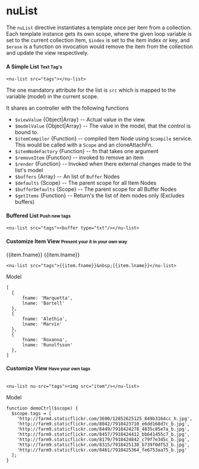 # nuList

The `nuList` directive instantiates a template once per item from a collection. Each template instance gets its own scope, where the given loop variable is set to the current collection item, `$index` is set to the item index or key, and `$erase` is a function on invocation would remove the item from the collection and update the view respectively.

#### A Simple List <small>Text Tag's</small>

<nu-list src="tags" ng-init="tags=['This', 'is', 'a', 'Tag', 'List']"></nu-list>

    <nu-list src="tags"></nu-list>

The one mandatory attribute for the list is `src` which is mapped to the variable (model) in the current scope.

It shares an controller with the following functions
* `$viewValue` {Object|Array} -- Actual value in the view.
* `$modelValue` {Object|Array} -- The value in the model, that the control is bound to.
* `$itemCompiler` {Function} -- compiled Item Node using `$compile` service. This would be called with a `Scope` and an cloneAttachFn.
* `$itemNodeFactory` {Function} -- fn that takes one argument
* `$removeItem` {Function} -- invoked to remove an item
* `$render` {Function} -- Invoked when there external changes made to the list's model
* `$buffers` {Array} -- An list of `Buffer` Nodes
* `$defaults` {Scope} -- The parent scope for all Item Nodes
* `$bufferDefaults` {Scope} -- The parent scope for all Buffer Nodes
* `$getItems` {Function} -- Return's the list of item nodes only (Excludes buffers)


#### Buffered List <small>Push new tags</small>

<nu-list src="tags2" ng-init="tags2=['This', 'is', 'a', 'Tag', 'List']"><buffer type="txt"/></nu-list>

    <nu-list src="tags"><buffer type="txt"/></nu-list>



#### Customize Item View <small>Present your it in your own way</small>

<nu-list src="tags3" ng-init="tags3 = [
    {fname: 'Marquetta',lname: 'Bartell'},
    {fname: 'Alethia', lname: 'Marvin'},
    {fname: 'Roxanna',lname: 'Runolfsson'}
  ]
">{{item.fname}}&nbsp;{{item.lname}}</nu-list>

    <nu-list src="tags">{{item.fname}}&nbsp;{{item.lname}}</nu-list>

Model

    [
      {
          fname: 'Marquetta',
          lname: 'Bartell'
      },
      {
          fname: 'Alethia',
          lname: 'Marvin'
      },
      {
          fname: 'Roxanna',
          lname: 'Runolfsson'
      },
    ]

#### Customize View <small>Have your own tags</small>

<nu-list src="tags3" init="tags3 = [
    'http://farm4.staticflickr.com/3690/12852625125_849b3164cc_h.jpg',
    'http://farm9.staticflickr.com/8042/7918423710_e6dd168d7c_b.jpg',
    'http://farm9.staticflickr.com/8449/7918424278_4835c85e7a_b.jpg',
    'http://farm9.staticflickr.com/8457/7918424412_bb641455c7_b.jpg',
    'http://farm9.staticflickr.com/8179/7918424842_c79f7e345c_b.jpg',
    'http://farm9.staticflickr.com/8315/7918425138_b739f0df53_b.jpg',
    'http://farm9.staticflickr.com/8461/7918425364_fe6753aa75_b.jpg'
  ]"><img nu-src="item"/></nu-list>

    <nu-list nu-src="tags"><img src="item"/></nu-list>

Model

    function demoCtrl($scope) {
      $scope.tags = [
        'http://farm4.staticflickr.com/3690/12852625125_849b3164cc_h.jpg',
        'http://farm9.staticflickr.com/8042/7918423710_e6dd168d7c_b.jpg',
        'http://farm9.staticflickr.com/8449/7918424278_4835c85e7a_b.jpg',
        'http://farm9.staticflickr.com/8457/7918424412_bb641455c7_b.jpg',
        'http://farm9.staticflickr.com/8179/7918424842_c79f7e345c_b.jpg',
        'http://farm9.staticflickr.com/8315/7918425138_b739f0df53_b.jpg',
        'http://farm9.staticflickr.com/8461/7918425364_fe6753aa75_b.jpg'
      ];
    }
